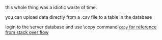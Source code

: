 this whole thing was a idiotic waste of time.

you can upload data directly from a .csv file to a table in the database

login to the server database and use \copy command [`copy` for reference from stack over flow](https://stackoverflow.com/questions/2987433/how-to-import-csv-file-data-into-a-postgresql-table)
